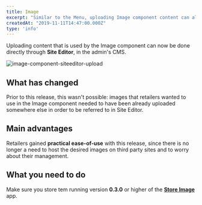 ```yaml
---
title: Image
excerpt: "Similar to the Menu, uploading Image component content can also be done using the Site Editor. Am I hearing fireworks?"
createdAt: "2019-11-11T14:47:00.000Z"
type: 'info'
---
```

Uploading content that is used by the Image component can now be done directly through **Site Editor**, in the admin's CMS.

![image-component-siteeditor-upload](https://user-images.githubusercontent.com/52087100/68603781-c3c84700-0487-11ea-82cc-bd6c94ac5752.png)

## What has changed

Prior to this release, this wasn't possible: images that retailers wanted to use in the Image component needed to have been already uploaded somewhere else in order to be referred to in Site Editor.

## Main advantages

Retailers gained **practical ease-of-use** with this release, since there is no longer a need to host the desired images on third party sites and to worry about their management. 

## What you need to do 

Make sure you store tem running version **0.3.0** or higher of the [**Store Image**](https://vtex.io/docs/app/vtex.store-image) app. 
